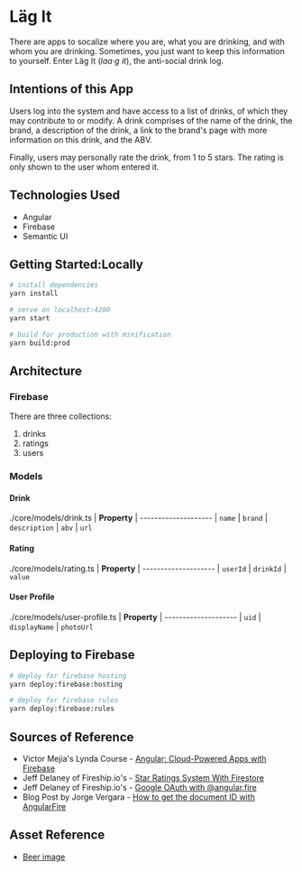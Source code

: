 # Läg It

There are apps to socalize where you are, what you are drinking, and with whom you are drinking. Sometimes, you just want to keep this information to yourself. Enter Läg It (*laa·g it*), the anti-social drink log.

## Intentions of this App
Users log into the system and have access to a list of drinks, of which they may contribute to or modify.
A drink comprises of the name of the drink, the brand, a description of the drink, a link to the brand's page with more information on this drink, and the ABV. 

Finally, users may personally rate the drink, from 1 to 5 stars. The rating is only shown to the user whom entered it.

## Technologies Used
* Angular
* Firebase
* Semantic UI

## Getting Started:Locally
```bash
# install dependencies
yarn install

# serve on localhost:4200
yarn start

# build for production with minification
yarn build:prod
```

## Architecture
### Firebase
There are three collections:
1. drinks
2. ratings
3. users

### Models
#### Drink
./core/models/drink.ts
| **Property**
| --------------------
| `name`
| `brand`
| `description`
| `abv`
| `url`

#### Rating
./core/models/rating.ts
| **Property**
| --------------------
| `userId`
| `drinkId`
| `value`

#### User Profile
./core/models/user-profile.ts
| **Property**
| --------------------
| `uid`
| `displayName`
| `photoUrl`


## Deploying to Firebase
```bash
# deploy for firebase hosting
yarn deploy:firebase:hosting

# deploy for firebase rules
yarn deploy:firebase:rules
```

## Sources of Reference
* Victor Mejia's Lynda Course - [Angular: Cloud-Powered Apps with Firebase](https://www.lynda.com/Firebase-tutorials/Angular-Cloud-Powered-Apps-Firebase/2810170-2.html)
* Jeff Delaney of Fireship.io's  - [Star Ratings System With Firestore](https://fireship.io/lessons/star-ratings-system-with-firestore/)
* Jeff Delaney of Fireship.io's - [Google OAuth with @angular.fire](https://fireship.io/lessons/angularfire-google-oauth/)
* Blog Post by Jorge Vergara - [How to get the document ID with AngularFire](https://javebratt.com/angularfire-idfield/)

## Asset Reference
* [Beer image](http://clipart-library.com/clip-art/79-796091_beer-png-transparent-image-pint-of-beer-png.htm)
